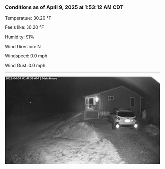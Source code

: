 ### Conditions as of April 9, 2025 at 1:53:12 AM CDT 

Temperature: 30.20 &deg;F

Feels like: 30.20 &deg;F

Humidity: 91%

Wind Direction: N

Windspeed: 0.0 mph

Wind Gust: 0.0 mph

---

<img src="./images/latest.jpeg"/>

